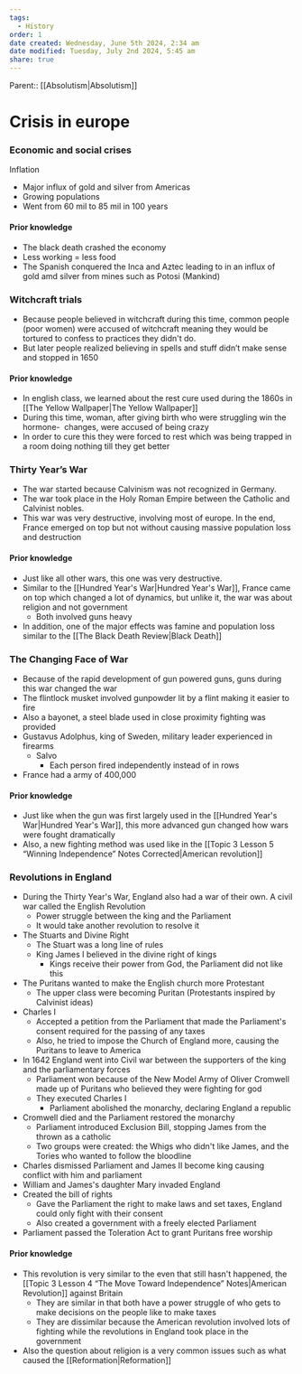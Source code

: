 ```yaml
---
tags:
  - History
order: 1
date created: Wednesday, June 5th 2024, 2:34 am
date modified: Tuesday, July 2nd 2024, 5:45 am
share: true
---
```


Parent:: [[Absolutism|Absolutism]]

# Crisis in europe

### Economic and social crises

Inflation

- Major influx of gold and silver from Americas
- Growing populations
- Went from 60 mil to 85 mil in 100 years

#### Prior knowledge

- The black death crashed the economy
- Less working = less food
- The Spanish conquered the Inca and Aztec leading to in an influx of gold amd silver from mines such as Potosi (Mankind)

### Witchcraft trials

- Because people believed in witchcraft during this time, common people (poor women) were accused of witchcraft meaning they would be tortured to confess to practices they didn't do.
- But later people realized believing in spells and stuff didn’t make sense and stopped in 1650

#### Prior knowledge

- In english class, we learned about the rest cure used during the 1860s in [[The Yellow Wallpaper|The Yellow Wallpaper]]
- During this time, woman, after giving birth who were struggling win the hormone-  changes, were accused of being crazy
- In order to cure this they were forced to rest which was being trapped in a room doing nothing till they get better

### Thirty Year’s War

- The war started because Calvinism was not recognized in Germany.
- The war took place in the Holy Roman Empire between the Catholic and Calvinist nobles.
- This war was very destructive, involving most of europe. In the end, France emerged on top but not without causing massive population loss and destruction

#### Prior knowledge

- Just like all other wars, this one was very destructive.
- Similar to the [[Hundred Year's War|Hundred Year's War]], France came on top which changed a lot of dynamics, but unlike it, the war was about religion and not government
  - Both involved guns heavy
- In addition, one of the major effects was famine and population loss similar to the [[The Black Death Review|Black Death]]

### The Changing Face of War

- Because of the rapid development of gun powered guns, guns during this war changed the war
- The flintlock musket involved gunpowder lit by a flint making it easier to fire
- Also a bayonet, a steel blade used in close proximity fighting was provided
- Gustavus Adolphus, king of Sweden, military leader experienced in firearms
  - Salvo
    - Each person fired independently instead of in rows
- France had a army of 400,000

#### Prior knowledge

- Just like when the gun was first largely used in the [[Hundred Year's War|Hundred Year's War]], this more advanced gun changed how wars were fought dramatically
- Also, a new fighting method was used like in the [[Topic 3 Lesson 5 “Winning Independence” Notes Corrected|American revolution]]

### Revolutions in England

- During the Thirty Year's War, England also had a war of their own. A civil war called the English Revolution
  - Power struggle between the king and the Parliament
  - It would take another revolution to resolve it
- The Stuarts and Divine Right
  - The Stuart was a long line of rules
  - King James I believed in the divine right of kings
    - Kings receive their power from God, the Parliament did not like this
- The Puritans wanted to make the English church more Protestant
  - The upper class were becoming Puritan (Protestants inspired by Calvinist ideas)
- Charles I
  - Accepted a petition from the Parliament that made the Parliament's consent required for the passing of any taxes
  - Also, he tried to impose the Church of England more, causing the Puritans to leave to America
- In 1642 England went into Civil war between the supporters of the king and the parliamentary forces
  - Parliament won because of the New Model Army of Oliver Cromwell made up of Puritans who believed they were fighting for god
  - They executed Charles I
    - Parliament abolished the monarchy, declaring England a republic
- Cromwell died and the Parliament restored the monarchy
  - Parliament introduced Exclusion Bill, stopping James from the thrown as a catholic
  - Two groups were created: the Whigs who didn't like James, and the Tories who wanted to follow the bloodline
- Charles dismissed Parliament and James II become king causing conflict with him and parliament
- William and James's daughter Mary invaded England
- Created the bill of rights
  - Gave the Parliament the right to make laws and set taxes, England could only fight with their consent
  - Also created a government with a freely elected Parliament
- Parliament passed the Toleration Act to grant Puritans free worship

#### Prior knowledge

- This revolution is very similar to the even that still hasn't happened, the [[Topic 3 Lesson 4 “The Move Toward Independence” Notes|American Revolution]] against Britain
  - They are similar in that both have a power struggle of who gets to make decisions on the people like to make taxes
  - They are dissimilar because the American revolution involved lots of fighting while the revolutions in England took place in the government
- Also the question about religion is a very common issues such as what caused the [[Reformation|Reformation]]

